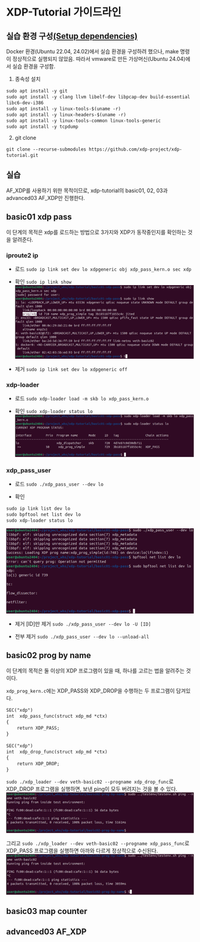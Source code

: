# XDP-Tutorial 가이드라인

<!-- # [**XDP-Tutorial**](https://github.com/xdp-project/xdp-tutorial)
   - **설명**: eXpress Data Path의 기본적인 이해를 위한 튜토리얼 및 예제 모음.
   - **특징**: XDP의 동작 및 개발 방법에 대한 이해 촉진.
   - **장단점**:
     - **장점**: XDP 프로그래밍에 대한 학습에 유용한 자원 제공.
     - **단점**: 고급 사용자에게는 부족한 수준일 수 있음.
   - **설치 가이드**: 프로젝트의 GitHub 페이지 또는 문서를 따라 설치. -->

## 실습 환경 구성[\(Setup dependencies\)](https://github.com/xdp-project/xdp-tutorial/blob/master/setup_dependencies.org)
Docker 환경(Ubuntu 22.04, 24.02)에서 실습 환경을 구성하려 했으나, make 명령이 정상적으로 실행되지 않았음.
따라서 vmware로 만든 가상머신(Ubuntu 24.04)에서 실습 환경을 구성함.

1. 종속성 설치
```
sudo apt install -y git
sudo apt install -y clang llvm libelf-dev libpcap-dev build-essential libc6-dev-i386
sudo apt install -y linux-tools-$(uname -r)
sudo apt install -y linux-headers-$(uname -r)
sudo apt install -y linux-tools-common linux-tools-generic
sudo apt install -y tcpdump
```

2. git clone
```
git clone --recurse-submodules https://github.com/xdp-project/xdp-tutorial.git
```

## 실습
AF_XDP를 사용하기 위한 목적이므로, xdp-tutorial의 basic01, 02, 03과 advanced03 AF_XDP만 진행한다.

## basic01 xdp pass
이 단계의 목적은 xdp를 로드하는 방법으로 3가지와 XDP가 동작중인지를 확인하는 것을 알려준다.

### iproute2 ip
  - 로드
  `sudo ip link set dev lo xdpgeneric obj xdp_pass_kern.o sec xdp`

  - 확인
  `sudo ip link show`
  ![iproute2_load_check](./img/iproute2_load_check.png)

  - 제거
  `sudo ip link set dev lo xdpgeneric off`

### xdp-loader
  - 로드
  `sudo xdp-loader load -m skb lo xdp_pass_kern.o`

  - 확인
  `sudo xdp-loader status lo`
  ![xdp_load_check](./img/xdp_load_check.png)

### xdp_pass_user
  - 로드
  `sudo ./xdp_pass_user --dev lo`

  - 확인
  ```
  sudo ip link list dev lo
  sudo bpftool net list dev lo
  sudo xdp-loader status lo
  ```
  ![bpftool_load_check](./img/bpftool_load_check.png)

  - 제거
  \[ID\]만 제거
  `sudo ./xdp_pass_user --dev lo -U [ID]`

  - 전부 제거
  `sudo ./xdp_pass_user --dev lo --unload-all`

## basic02 prog by name
이 단계의 목적은 둘 이상의 XDP 프로그램이 있을 때, 하나를 고르는 법을 알려주는 것이다.

`xdp_prog_kern.c`에는 XDP_PASS와 XDP_DROP을 수행하는 두 프로그램이 담겨있다.
```
SEC("xdp")
int  xdp_pass_func(struct xdp_md *ctx)
{
	return XDP_PASS;
}

SEC("xdp")
int  xdp_drop_func(struct xdp_md *ctx)
{
	return XDP_DROP;
}
```

`sudo ./xdp_loader --dev veth-basic02 --progname xdp_drop_func`로 XDP_DROP 프로그램을 실행하면, 보낸 ping이 모두 버려지는 것을 볼 수 있다.
![xdp_drop](./img/xdp_drop.png)

그리고 `sudo ./xdp_loader --dev veth-basic02 --progname xdp_pass_func`로 XDP_PASS 프로그램을 실행하면 아까와 다르게 정상적으로 수신된다.
![xdp_pass](./img/xdp_pass.png)

## basic03 map counter


## advanced03 AF_XDP
